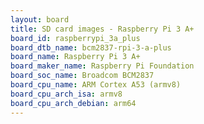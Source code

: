 ```yaml
---
layout: board
title: SD card images - Raspberry Pi 3 A+
board_id: raspberrypi_3a_plus
board_dtb_name: bcm2837-rpi-3-a-plus
board_name: Raspberry Pi 3 A+
board_maker_name: Raspberry Pi Foundation
board_soc_name: Broadcom BCM2837
board_cpu_name: ARM Cortex A53 (armv8)
board_cpu_arch_isa: armv8
board_cpu_arch_debian: arm64
---
```

